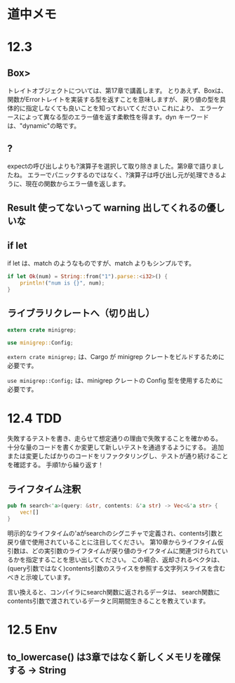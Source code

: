 # 道中メモ

# 12.3

## Box<dyn Error>>

トレイトオブジェクトについては、第17章で講義します。 とりあえず、Box<dyn Error>は、関数がErrorトレイトを実装する型を返すことを意味しますが、 戻り値の型を具体的に指定しなくても良いことを知っておいてください
これにより、 エラーケースによって異なる型のエラー値を返す柔軟性を得ます。dyn キーワードは、"dynamic"の略です。

## ?

expectの呼び出しよりも?演算子を選択して取り除きました。第9章で語りましたね。 エラーでパニックするのではなく、?演算子は呼び出し元が処理できるように、現在の関数からエラー値を返します。

## Result 使ってないって warning 出してくれるの優しいな

## if let

if let は、match のようなものですが、match よりもシンプルです。

```rust
if let Ok(num) = String::from("1").parse::<i32>() {
    println!("num is {}", num);
}
```

## ライブラリクレートへ（切り出し）

```rust
extern crate minigrep;

use minigrep::Config;
```

`extern crate minigrep;` は、Cargo が minigrep クレートをビルドするために必要です。

`use minigrep::Config;` は、minigrep クレートの Config 型を使用するために必要です。

# 12.4 TDD

失敗するテストを書き、走らせて想定通りの理由で失敗することを確かめる。
十分な量のコードを書くか変更して新しいテストを通過するようにする。
追加または変更したばかりのコードをリファクタリングし、テストが通り続けることを確認する。
手順1から繰り返す！


## ライフタイム注釈


```rust
pub fn search<'a>(query: &str, contents: &'a str) -> Vec<&'a str> {
    vec![]
}
```

明示的なライフタイムの'aがsearchのシグニチャで定義され、contents引数と戻り値で使用されていることに注目してください。 第10章からライフタイム仮引数は、どの実引数のライフタイムが戻り値のライフタイムに関連づけられているかを指定することを思い出してください。 この場合、返却されるベクタは、 (query引数ではなく)contents引数のスライスを参照する文字列スライスを含むべきと示唆しています。

言い換えると、コンパイラにsearch関数に返されるデータは、 search関数にcontents引数で渡されているデータと同期間生きることを教えています。 

# 12.5 Env

## to_lowercase() は3章ではなく新しくメモリを確保する -> String

